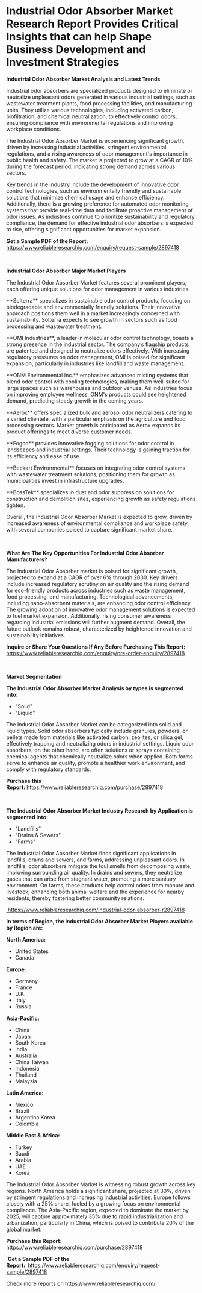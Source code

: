 <p><h1>Industrial Odor Absorber Market Research Report Provides Critical Insights that can help Shape Business Development and Investment Strategies</h1></p><p><strong>Industrial Odor Absorber Market Analysis and Latest Trends</strong></p>
<p><p>Industrial odor absorbers are specialized products designed to eliminate or neutralize unpleasant odors generated in various industrial settings, such as wastewater treatment plants, food processing facilities, and manufacturing units. They utilize various technologies, including activated carbon, biofiltration, and chemical neutralization, to effectively control odors, ensuring compliance with environmental regulations and improving workplace conditions.</p><p>The Industrial Odor Absorber Market is experiencing significant growth, driven by increasing industrial activities, stringent environmental regulations, and a rising awareness of odor management's importance in public health and safety. The market is projected to grow at a CAGR of 10% during the forecast period, indicating strong demand across various sectors. </p><p>Key trends in the industry include the development of innovative odor control technologies, such as environmentally friendly and sustainable solutions that minimize chemical usage and enhance efficiency. Additionally, there is a growing preference for automated odor monitoring systems that provide real-time data and facilitate proactive management of odor issues. As industries continue to prioritize sustainability and regulatory compliance, the demand for effective industrial odor absorbers is expected to rise, offering significant opportunities for market expansion.</p></p>
<p><strong>Get a Sample PDF of the Report:&nbsp;</strong> <a href="https://www.reliableresearchiq.com/enquiry/request-sample/2897418?utm_campaign=3353&utm_medium=2&utm_source=Github&utm_content=ia&utm_term=15032025&utm_id=industrial-odor-absorber">https://www.reliableresearchiq.com/enquiry/request-sample/2897418</a></p>
<p>&nbsp;</p>
<p><strong>Industrial Odor Absorber Major Market Players</strong></p>
<p><p>The Industrial Odor Absorber Market features several prominent players, each offering unique solutions for odor management in various industries.</p><p>**Solterra** specializes in sustainable odor control products, focusing on biodegradable and environmentally friendly solutions. Their innovative approach positions them well in a market increasingly concerned with sustainability. Solterra expects to see growth in sectors such as food processing and wastewater treatment.</p><p>**OMI Industries**, a leader in molecular odor control technology, boasts a strong presence in the industrial sector. The company’s flagship products are patented and designed to neutralize odors effectively. With increasing regulatory pressures on odor management, OMI is poised for significant expansion, particularly in industries like landfill and waste management.</p><p>**ONM Environmental Inc.** emphasizes advanced misting systems that blend odor control with cooling technologies, making them well-suited for large spaces such as warehouses and outdoor venues. As industries focus on improving employee wellness, ONM's products could see heightened demand, predicting steady growth in the coming years.</p><p>**Aerox** offers specialized bulk and aerosol odor neutralizers catering to a varied clientele, with a particular emphasis on the agriculture and food processing sectors. Market growth is anticipated as Aerox expands its product offerings to meet diverse customer needs.</p><p>**Fogco** provides innovative fogging solutions for odor control in landscapes and industrial settings. Their technology is gaining traction for its efficiency and ease of use.</p><p>**Beckart Environmental** focuses on integrating odor control systems with wastewater treatment solutions, positioning them for growth as municipalities invest in infrastructure upgrades.</p><p>**BossTek** specializes in dust and odor suppression solutions for construction and demolition sites, experiencing growth as safety regulations tighten.</p><p>Overall, the Industrial Odor Absorber Market is expected to grow, driven by increased awareness of environmental compliance and workplace safety, with several companies poised to capture significant market share.</p></p>
<p>&nbsp;</p>
<p><strong>What Are The Key Opportunities For Industrial Odor Absorber Manufacturers?</strong></p>
<p><p>The Industrial Odor Absorber market is poised for significant growth, projected to expand at a CAGR of over 6% through 2030. Key drivers include increased regulatory scrutiny on air quality and the rising demand for eco-friendly products across industries such as waste management, food processing, and manufacturing. Technological advancements, including nano-absorbent materials, are enhancing odor control efficiency. The growing adoption of innovative odor management solutions is expected to fuel market expansion. Additionally, rising consumer awareness regarding industrial emissions will further augment demand. Overall, the future outlook remains robust, characterized by heightened innovation and sustainability initiatives.</p></p>
<p><strong>Inquire or Share Your Questions If Any Before Purchasing This Report:</strong> <a href="https://www.reliableresearchiq.com/enquiry/pre-order-enquiry/2897418?utm_campaign=3353&utm_medium=2&utm_source=Github&utm_content=ia&utm_term=15032025&utm_id=industrial-odor-absorber">https://www.reliableresearchiq.com/enquiry/pre-order-enquiry/2897418</a></p>
<p>&nbsp;</p>
<p><strong>Market Segmentation</strong></p>
<p><strong>The Industrial Odor Absorber Market Analysis by types is segmented into:</strong></p>
<p><ul><li>"Solid"</li><li>"Liquid"</li></ul></p>
<p><p>The Industrial Odor Absorber Market can be categorized into solid and liquid types. Solid odor absorbers typically include granules, powders, or pellets made from materials like activated carbon, zeolites, or silica gel, effectively trapping and neutralizing odors in industrial settings. Liquid odor absorbers, on the other hand, are often solutions or sprays containing chemical agents that chemically neutralize odors when applied. Both forms serve to enhance air quality, promote a healthier work environment, and comply with regulatory standards.</p></p>
<p><strong>Purchase this Report:&nbsp;</strong><a href="https://www.reliableresearchiq.com/purchase/2897418?utm_campaign=3353&utm_medium=2&utm_source=Github&utm_content=ia&utm_term=15032025&utm_id=industrial-odor-absorber">https://www.reliableresearchiq.com/purchase/2897418</a></p>
<p>&nbsp;</p>
<p><strong>The Industrial Odor Absorber Market Industry Research by Application is segmented into:</strong></p>
<p><ul><li>"Landfills"</li><li>"Drains & Sewers"</li><li>"Farms"</li></ul></p>
<p><p>The Industrial Odor Absorber Market finds significant applications in landfills, drains and sewers, and farms, addressing unpleasant odors. In landfills, odor absorbers mitigate the foul smells from decomposing waste, improving surrounding air quality. In drains and sewers, they neutralize gases that can arise from stagnant water, promoting a more sanitary environment. On farms, these products help control odors from manure and livestock, enhancing both animal welfare and the experience for nearby residents, thereby fostering better community relations.</p></p>
<p><a href="https://www.reliableresearchiq.com/industrial-odor-absorber-r2897418?utm_campaign=3353&utm_medium=2&utm_source=Github&utm_content=ia&utm_term=15032025&utm_id=industrial-odor-absorber">&nbsp;https://www.reliableresearchiq.com/industrial-odor-absorber-r2897418</a></p>
<p><strong>In terms of Region, the Industrial Odor Absorber Market Players available by Region are:</strong></p>
<p>
    <p> <strong> North America: </strong>
        <ul>
            <li>United States</li>
            <li>Canada</li>
        </ul>
        </p> 
    <p> <strong> Europe: </strong>
        <ul>
            <li>Germany</li>
            <li>France</li>
            <li>U.K.</li>
            <li>Italy</li>
            <li>Russia</li>
        </ul>
        </p> 
    <p> <strong> Asia-Pacific: </strong>
        <ul>
            <li>China</li>
            <li>Japan</li>
            <li>South Korea</li>
            <li>India</li>
            <li>Australia</li>
            <li>China Taiwan</li>
            <li>Indonesia</li>
            <li>Thailand</li>
            <li>Malaysia</li>
        </ul>
        </p> 
    <p> <strong> Latin America: </strong>
        <ul>
            <li>Mexico</li>
            <li>Brazil</li>
            <li>Argentina Korea</li>
            <li>Colombia</li>
        </ul>
        </p> 
    <p> <strong> Middle East & Africa: </strong>
        <ul>
            <li>Turkey</li>
            <li>Saudi</li>
            <li>Arabia</li>
            <li>UAE</li>
            <li>Korea</li>
        </ul>
    </p>
    </p>
<p><p>The Industrial Odor Absorber Market is witnessing robust growth across key regions. North America holds a significant share, projected at 30%, driven by stringent regulations and increasing industrial activities. Europe follows closely with a 25% share, fueled by a growing focus on environmental compliance. The Asia-Pacific region, expected to dominate the market by 2025, will capture approximately 35% due to rapid industrialization and urbanization, particularly in China, which is poised to contribute 20% of the global market.</p></p>
<p><strong>Purchase this Report: </strong><a href="https://www.reliableresearchiq.com/purchase/2897418?utm_campaign=3353&utm_medium=2&utm_source=Github&utm_content=ia&utm_term=15032025&utm_id=industrial-odor-absorber">https://www.reliableresearchiq.com/purchase/2897418</a></p>
<p>&nbsp;<strong>Get a Sample PDF of the Report:&nbsp;&nbsp;</strong><a href="https://www.reliableresearchiq.com/enquiry/request-sample/2897418?utm_campaign=3353&utm_medium=2&utm_source=Github&utm_content=ia&utm_term=15032025&utm_id=industrial-odor-absorber">https://www.reliableresearchiq.com/enquiry/request-sample/2897418</a></p>
<p><strong></strong></p>
<p>Check more reports on <a href="https://www.reliableresearchiq.com/?utm_campaign=3353&utm_medium=2&utm_source=Github&utm_content=ia&utm_term=15032025&utm_id=industrial-odor-absorber">https://www.reliableresearchiq.com/</a></p>